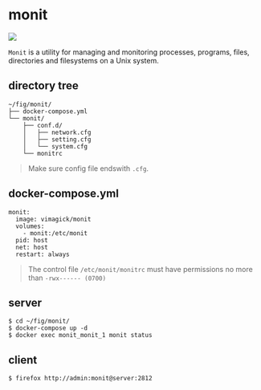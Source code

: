 monit
=====

[![](https://badge.imagelayers.io/vimagick/monit:latest.svg)](https://imagelayers.io/?images=vimagick/monit:latest)

`Monit` is a utility for managing and monitoring processes, programs, files,
directories and filesystems on a Unix system.

## directory tree

```
~/fig/monit/
├── docker-compose.yml
└── monit/
    ├── conf.d/
    │   ├── network.cfg
    │   ├── setting.cfg
    │   └── system.cfg
    └── monitrc
```

> Make sure config file endswith `.cfg`.

## docker-compose.yml

```
monit:
  image: vimagick/monit
  volumes:
    - monit:/etc/monit
  pid: host
  net: host
  restart: always
```

> The control file `/etc/monit/monitrc` must have permissions no more than
> `-rwx------ (0700)`

## server

```
$ cd ~/fig/monit/
$ docker-compose up -d
$ docker exec monit_monit_1 monit status
```

## client

```
$ firefox http://admin:monit@server:2812
```
